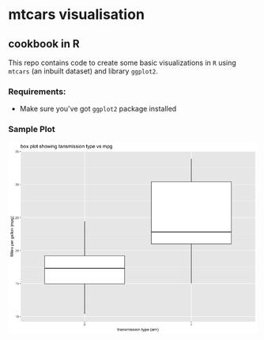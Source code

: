 # mtcars visualisation
## cookbook in R

This repo contains code to create some basic visualizations in `R` using `mtcars` (an inbuilt dataset) and library `ggplot2`.

### Requirements:

* Make sure you've got `ggplot2` package installed 

### Sample Plot

![boxplot](mtcars_boxplot.png)
